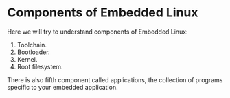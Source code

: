 # Components of Embedded Linux

Here we will try to understand components of Embedded Linux:

1. Toolchain.
2. Bootloader.
3. Kernel.
4. Root filesystem.

There is also fifth component called applications, the collection of programs specific to your embedded application.
